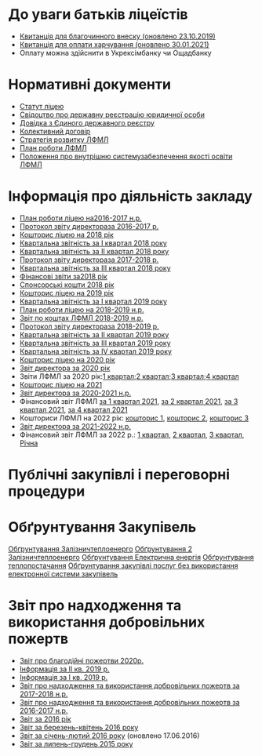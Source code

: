 # До уваги батьків ліцеїстів
- [Квитанція для благочинного внеску (оновлено 23.10.2019)](/files/публічна-інформація/квитація-благочинного-внеску-лфмл.xls)
- [Квитанція для оплати харчування (оновлено 30.01.2021)](/files/публічна-інформація/квитанція-29012021.xlsx)
- Оплату можна здійснити в Укрексімбанку чи Ощадбанку
# Нормативні документи
- [Статут ліцею](/files/публічна-інформація/статут_ліцей.pdf)
- [Свідоцтво про державну реєстрацію юридичної особи](/files/публічна-інформація/свідоцтво.pdf)
- [Довідка з Єдиного державного реєстру](/files/публічна-інформація/довідка.pdf)
- [Колективний договір](/files/публічна-інформація/колективний-договір-профспілка.pdf)
- [Стратегія розвитку ЛФМЛ](/files/публічна-інформація/стратегія-розвитку-лфмл.pdf)
- [План роботи ЛФМЛ](/files/публічна-інформація/план-роботи-лфмл-22-23.pdf)
- [Положення про внутрішню системузабезпечення якості освіти ЛФМЛ](/files/публічна-інформація/положення-про-всяо.pdf)
# Інформація про діяльність закладу
- [План роботи ліцею на2016-2017 н.р.](/files/публічна-інформація/звіт-16-17-план-17-18.pdf)
- [Протокол звіту директораза 2016-2017 р.](/files/публічна-інформація/звіт-директора-2017.pdf)
- [Кошторис ліцею на 2018 рік](/files/публічна-інформація/кошторис.pdf)
- [Квартальна звітність за І квартал 2018 року](/files/публічна-інформація/квартальна-звітність-за-і-квартал-2018-року.rar)
- [Квартальна звітність за ІІ квартал 2018 року](/files/публічна-інформація/квартальна-звітність-за-іі-квартал-2018-року.rar)
- [Протокол звіту директораза 2017-2018 р.](/files/публічна-інформація/звіт-директора-2018.pdf)
- [Квартальна звітність за ІІІ квартал 2018 року](/files/публічна-інформація/звіт-за-ііі-кв-2018.rar)
- [Фінансові звіти за2018 рік](/files/публічна-інформація/звіти-про-фінанси-2018.rar)
- [Спонсорські кошти 2018 рік](/files/публічна-інформація/спонсорські-кошти-грош-та-натурформа-2018-р.xlsx)
- [Кошторис ліцею на 2019 рік](/files/публічна-інформація/кошторис2019.pdf)
- [Квартальна звітність за І квартал 2019 року](/files/публічна-інформація/звітність-за-і-кв-2019.rar)
- [План роботи ліцею на 2018-2019 н.р.](/files/публічна-інформація/план-роботи-18-19.pdf)
- [Звіт по коштах ЛФМЛ 2018-2019 н.р.](/files/публічна-інформація/звіт-по-коштах-лфмл-2018-2019р-2.xlsx)
- [Протокол звіту директораза 2018-2019 р.](/files/публічна-інформація/протокол-звіту-директора-2018-2019.pdf)
- [Квартальна звітність за ІІ квартал 2019 року](/files/публічна-інформація/2-квартал.rar)
- [Квартальна звітність за ІІІ квартал 2019 року](/files/публічна-інформація/3-квартал.rar)
- [Квартальна звітність за ІV квартал 2019 року](/files/публічна-інформація/4-квартал.rar)
- [Кошторис ліцею на 2020 рік](/files/публічна-інформація/кошторис-2020.pdf)
- [Звіт директора за 2020 рік](/files/публічна-інформація/звіт-директора_2020.pptx)
- Звіти ЛФМЛ за 2020 рік:[1 квартал](/files/публічна-інформація/1-квартал-2020.zip);[2 квартал](/files/публічна-інформація/2-квартал-2020.zip);[3 квартал](/files/публічна-інформація/3-квартал-2020.zip);[4 квартал](/files/публічна-інформація/4-квартал-2020.zip)
- [Кошторис ліцею на 2021](/files/публічна-інформація/кошториси-2021.pdf)
- [Звіт директора за 2020-2021 н.р.](/files/публічна-інформація/звіт-директора_2021.pps)
- Фінансовий звіт ЛФМЛ [за 1 квартал 2021](/files/публічна-інформація/2021-1-квартал.7z), [за 2 квартал 2021](/files/публічна-інформація/2021-2-квартал.7z), [за 3 квартал 2021](/files/публічна-інформація/звіти-за-ііі-кв-2021.zip), [за 4 квартал 2021](/files/публічна-інформація/zvity42021_.zip)
- Кошториси ЛФМЛ на 2022 рік: [кошторис 1](/files/публічна-інформація/кошторис-1.pdf), [кошторис 2](/files/публічна-інформація/кошторис-2.pdf), [кошторис 3](/files/публічна-інформація/кошторис.pdf)
- [Звіт директора за 2021-2022 н.р.](/files/публічна-інформація/звіт-директора_2022.pptx)
- Фінансовий звіт ЛФМЛ за 2022 р.: [1 квартал](/files/публічна-інформація/zvit1kv2022.zip), [2 квартал](/files/публічна-інформація/zvit2kv2022.zip), [3 квартал](/files/публічна-інформація/звіти-за-3-кв-2022.zip), [Річна](/files/публічна-інформація/річні-звіти-2022.zip)
# Публічні закупівлі і переговорні процедури
# Обґрунтування Закупівель
[Обґрунтування Залізничтеплоенерго](/files/публічна-інформація/обгрунтування-залізничтеплоенерго.pdf)
[Обґрунтування 2 Залізничтеплоенерго](/files/публічна-інформація/обгрунтування-залізничтеплоенерго-2022.pdf)
[Обґрунтування Електрична енергія](/files/публічна-інформація/обгрунтування-електрична-енергія-2022.pdf)
[Обґрунтування теплопостачання](/files/публічна-інформація/обґрунтування-з-теплопостачання-710.docx)
[Обґрунтування закупівлі послуг без використання електронної системи закупівель](/files/публічна-інформація/обгрунтування-закупівлі-послуг-без-використання-електронної-системи-закупівель.docx)
# Звіт про надходження та використання добровільних пожертв
- [Звіт про благодійні пожертви 2020р.](/files/публічна-інформація/звіт-про-надходження-та-використання-добровільних-пожертв-2021.xlsx)
- [Інформація за ІІ кв. 2019 р.](/files/публічна-інформація/звітність-за-іі-квартал-2019-р.zip)
- [Інформація за І кв. 2019 р.](/files/публічна-інформація/інформація-кошти-i-кв-2018.xlsx)
- [Звіт про надходження та використання добровільних пожертв за 2017-2018 н.р.](/files/публічна-інформація/17-18.pdf)
- [Звіт про надходження та використання добровільних пожертв за 2016-2017 н.р.](/files/публічна-інформація/16-17.pdf)
- [Звіт за 2016 рік](/files/публічна-інформація/fin_zvit-2016.pdf)
- [Звіт за березень-квітень 2016 року](/публічна-інформація/звіт-за-березень-квітень-2016-року/)
- [](/files/публічна-інформація/звіт-лфмл-січень-лютий-2016.xlsx)[Звіт за січень-лютий 2016 року](/публічна-інформація/звіт-за-січень-лютий-2016-року/) (оновлено 17.06.2016)
- [](/files/публічна-інформація/звіт-лфмл-липень-грудень-2015.xlsx)[Звіт за липень-грудень 2015 року](/публічна-інформація/звіт-за-липень-грудень-2015-року/)
 
 
